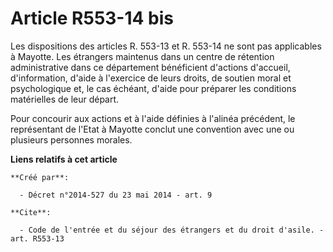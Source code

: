 # Article R553-14 bis

Les dispositions des articles R. 553-13 et R. 553-14 ne sont pas applicables à Mayotte. Les étrangers maintenus dans un
centre de rétention administrative dans ce département bénéficient d'actions d'accueil, d'information, d'aide à l'exercice de
leurs droits, de soutien moral et psychologique et, le cas échéant, d'aide pour préparer les conditions matérielles de leur
départ. 

Pour concourir aux actions et à l'aide définies à l'alinéa précédent, le représentant de l'Etat à Mayotte conclut une
convention avec une ou plusieurs personnes morales.

**Liens relatifs à cet article**

	**Créé par**:

	  - Décret n°2014-527 du 23 mai 2014 - art. 9

	**Cite**:

	  - Code de l'entrée et du séjour des étrangers et du droit d'asile. - art. R553-13
